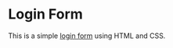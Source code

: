 # Login Form

This is a simple [login form](https://shanmuga-raj.github.io/Login-Form/) using HTML and CSS.
